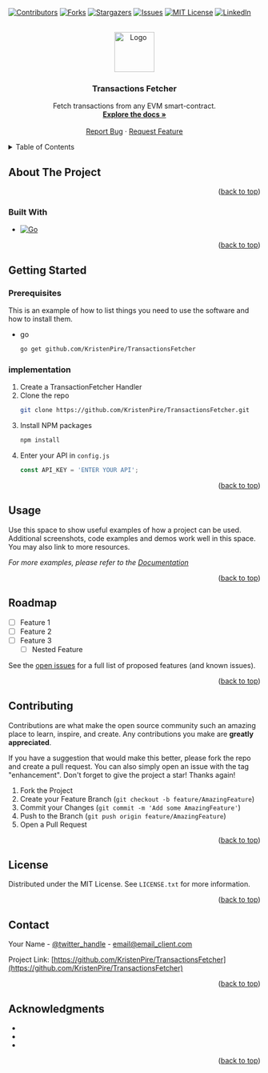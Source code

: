 <a name="readme-top"></a>
<!-- PROJECT SHIELDS -->
<!--
*** I'm using markdown "reference style" links for readability.
*** Reference links are enclosed in brackets [ ] instead of parentheses ( ).
*** See the bottom of this document for the declaration of the reference variables
*** for contributors-url, forks-url, etc. This is an optional, concise syntax you may use.
*** https://www.markdownguide.org/basic-syntax/#reference-style-links
-->
[![Contributors][contributors-shield]][contributors-url]
[![Forks][forks-shield]][forks-url]
[![Stargazers][stars-shield]][stars-url]
[![Issues][issues-shield]][issues-url]
[![MIT License][license-shield]][license-url]
[![LinkedIn][linkedin-shield]][linkedin-url]



<!-- PROJECT LOGO -->
<br />
<div align="center">
  <a href="https://github.com/KristenPire/TransactionsFetcher">
    <img src="images/logo.png" alt="Logo" width="80" height="80">
  </a>

<h3 align="center">Transactions Fetcher</h3>

  <p align="center">
    Fetch transactions from any EVM smart-contract.
    <br />
    <a href="https://github.com/KristenPire/TransactionsFetcher"><strong>Explore the docs »</strong></a>
    <br />
    <br />
    <a href="https://github.com/KristenPire/TransactionsFetcher/issues">Report Bug</a>
    ·
    <a href="https://github.com/KristenPire/TransactionsFetcher/issues">Request Feature</a>
  </p>
</div>



<!-- TABLE OF CONTENTS -->
<details>
  <summary>Table of Contents</summary>
  <ol>
    <li>
      <a href="#about-the-project">About The Project</a>
      <ul>
        <li><a href="#built-with">Built With</a></li>
      </ul>
    </li>
    <li>
      <a href="#getting-started">Getting Started</a>
      <ul>
        <li><a href="#prerequisites">Prerequisites</a></li>
        <li><a href="#installation">Installation</a></li>
      </ul>
    </li>
    <li><a href="#usage">Usage</a></li>
    <li><a href="#roadmap">Roadmap</a></li>
    <li><a href="#contributing">Contributing</a></li>
    <li><a href="#license">License</a></li>
    <li><a href="#contact">Contact</a></li>
    <li><a href="#acknowledgments">Acknowledgments</a></li>
  </ol>
</details>



<!-- ABOUT THE PROJECT -->
## About The Project

<p align="right">(<a href="#readme-top">back to top</a>)</p>

### Built With

* [![Go][Golang]][Golang-url]

<p align="right">(<a href="#readme-top">back to top</a>)</p>

<!-- GETTING STARTED -->
## Getting Started

### Prerequisites

This is an example of how to list things you need to use the software and how to install them.
* go
  ```sh
  go get github.com/KristenPire/TransactionsFetcher
  ```

### implementation

1. Create a TransactionFetcher Handler
2. Clone the repo
   ```sh
   git clone https://github.com/KristenPire/TransactionsFetcher.git
   ```
3. Install NPM packages
   ```sh
   npm install
   ```
4. Enter your API in `config.js`
   ```js
   const API_KEY = 'ENTER YOUR API';
   ```

<p align="right">(<a href="#readme-top">back to top</a>)</p>



<!-- USAGE EXAMPLES -->
## Usage

Use this space to show useful examples of how a project can be used. Additional screenshots, code examples and demos work well in this space. You may also link to more resources.

_For more examples, please refer to the [Documentation](https://example.com)_

<p align="right">(<a href="#readme-top">back to top</a>)</p>



<!-- ROADMAP -->
## Roadmap

- [ ] Feature 1
- [ ] Feature 2
- [ ] Feature 3
    - [ ] Nested Feature

See the [open issues](https://github.com/KristenPire/TransactionsFetcher/issues) for a full list of proposed features (and known issues).

<p align="right">(<a href="#readme-top">back to top</a>)</p>



<!-- CONTRIBUTING -->
## Contributing

Contributions are what make the open source community such an amazing place to learn, inspire, and create. Any contributions you make are **greatly appreciated**.

If you have a suggestion that would make this better, please fork the repo and create a pull request. You can also simply open an issue with the tag "enhancement".
Don't forget to give the project a star! Thanks again!

1. Fork the Project
2. Create your Feature Branch (`git checkout -b feature/AmazingFeature`)
3. Commit your Changes (`git commit -m 'Add some AmazingFeature'`)
4. Push to the Branch (`git push origin feature/AmazingFeature`)
5. Open a Pull Request

<p align="right">(<a href="#readme-top">back to top</a>)</p>



<!-- LICENSE -->
## License

Distributed under the MIT License. See `LICENSE.txt` for more information.

<p align="right">(<a href="#readme-top">back to top</a>)</p>



<!-- CONTACT -->
## Contact

Your Name - [@twitter_handle](https://twitter.com/twitter_handle) - email@email_client.com

Project Link: [https://github.com/KristenPire/TransactionsFetcher](https://github.com/KristenPire/TransactionsFetcher)

<p align="right">(<a href="#readme-top">back to top</a>)</p>



<!-- ACKNOWLEDGMENTS -->
## Acknowledgments

* []()
* []()
* []()

<p align="right">(<a href="#readme-top">back to top</a>)</p>



<!-- MARKDOWN LINKS & IMAGES -->
<!-- https://www.markdownguide.org/basic-syntax/#reference-style-links -->
[contributors-shield]: https://img.shields.io/github/contributors/KristenPire/TransactionsFetcher.svg?style=for-the-badge
[contributors-url]: https://github.com/KristenPire/TransactionsFetcher/graphs/contributors
[forks-shield]: https://img.shields.io/github/forks/KristenPire/TransactionsFetcher.svg?style=for-the-badge
[forks-url]: https://github.com/KristenPire/TransactionsFetcher/network/members
[stars-shield]: https://img.shields.io/github/stars/KristenPire/TransactionsFetcher.svg?style=for-the-badge
[stars-url]: https://github.com/KristenPire/TransactionsFetcher/stargazers
[issues-shield]: https://img.shields.io/github/issues/KristenPire/TransactionsFetcher.svg?style=for-the-badge
[issues-url]: https://github.com/KristenPire/TransactionsFetcher/issues
[license-shield]: https://img.shields.io/github/license/KristenPire/TransactionsFetcher.svg?style=for-the-badge
[license-url]: https://github.com/KristenPire/TransactionsFetcher/blob/master/LICENSE.txt
[linkedin-shield]: https://img.shields.io/badge/-LinkedIn-black.svg?style=for-the-badge&logo=linkedin&colorB=555
[linkedin-url]: https://linkedin.com/in/kristen-pire
[product-screenshot]: images/screenshot.png
[golang]: https://img.shields.io/badge/Go-00ADD8?style=for-the-badge&logo=go&logoColor=white
[golang-url]: https://go.dev/
